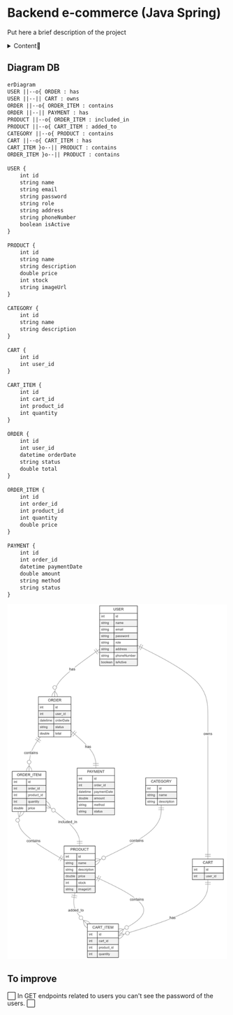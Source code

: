 # Backend e-commerce (Java Spring)

Put here a brief description of the project

<details>
  <summary>Content📝</summary>
  <ol>
    <li><a href="#objective">Objective</a></li>
    <li><a href="#deploy">Deploy</a></li>
    <li><a href="#stack">Stack</a></li>
    <li><a href="#diagram-db">Diagram</a></li>
    <li><a href="#local-installation">Installation</a></li>
    <li><a href="#endpoints">Endpoints</a></li>
    <li><a href="#future-functionalities">Future functionalities</a></li>
    <li><a href="#contributions">Contributions</a></li>
    <li><a href="#to-improve">To improve</a></li>
    <li><a href="#webography">Webography</a></li>
    <li><a href="#development">Development</a></li>
    <li><a href="#acknowledgments">Acknowledgments</a></li>
    <li><a href="#contact">Contact</a></li>
  </ol>
</details>

## Diagram DB

    erDiagram
    USER ||--o{ ORDER : has
    USER ||--|| CART : owns
    ORDER ||--o{ ORDER_ITEM : contains
    ORDER ||--|| PAYMENT : has
    PRODUCT ||--o{ ORDER_ITEM : included_in
    PRODUCT ||--o{ CART_ITEM : added_to
    CATEGORY ||--o{ PRODUCT : contains
    CART ||--o{ CART_ITEM : has
    CART_ITEM }o--|| PRODUCT : contains
    ORDER_ITEM }o--|| PRODUCT : contains
    
    USER {
        int id
        string name
        string email
        string password
        string role
        string address
        string phoneNumber
        boolean isActive
    }
    
    PRODUCT {
        int id
        string name
        string description
        double price
        int stock
        string imageUrl
    }
    
    CATEGORY {
        int id
        string name
        string description
    }
    
    CART {
        int id
        int user_id
    }
    
    CART_ITEM {
        int id
        int cart_id
        int product_id
        int quantity
    }
    
    ORDER {
        int id
        int user_id
        datetime orderDate
        string status
        double total
    }
    
    ORDER_ITEM {
        int id
        int order_id
        int product_id
        int quantity
        double price
    }
    
    PAYMENT {
        int id
        int order_id
        datetime paymentDate
        double amount
        string method
        string status
    }

![entity-relation-diagram.png](img.png)

## To improve
⬜ In GET endpoints related to users you can't see the password of the users.
⬜

